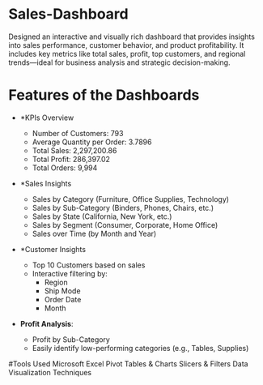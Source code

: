# Sales-Dashboard
Designed an interactive and visually rich dashboard that provides insights into sales performance, customer behavior, and product profitability. It includes key metrics like total sales, profit, top customers, and regional trends—ideal for business analysis and strategic decision-making.

# Features of the Dashboards

- *KPIs Overview
  - Number of Customers: 793
  - Average Quantity per Order: 3.7896
  - Total Sales: 2,297,200.86
  - Total Profit: 286,397.02
  - Total Orders: 9,994

- *Sales Insights
  - Sales by Category (Furniture, Office Supplies, Technology)
  - Sales by Sub-Category (Binders, Phones, Chairs, etc.)
  - Sales by State (California, New York, etc.)
  - Sales by Segment (Consumer, Corporate, Home Office)
  - Sales over Time (by Month and Year)

- *Customer Insights
  - Top 10 Customers based on sales
  - Interactive filtering by:
    - Region
    - Ship Mode
    - Order Date
    - Month

- **Profit Analysis**:
  - Profit by Sub-Category
  - Easily identify low-performing categories (e.g., Tables, Supplies)
 

#Tools Used
Microsoft Excel
Pivot Tables & Charts
Slicers & Filters
Data Visualization Techniques

